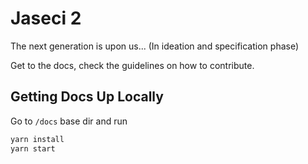 # Jaseci 2

The next generation is upon us... (In ideation and specification phase)

Get to the docs, check the guidelines on how to contribute. 

## Getting Docs Up Locally

Go to `/docs` base dir and run

```bash
yarn install
yarn start
```
